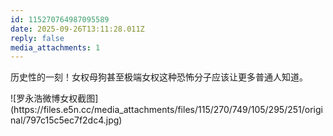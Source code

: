 ```yaml
---
id: 115270764987095589
date: 2025-09-26T13:11:28.011Z
reply: false
media_attachments: 1
---
```


<p>历史性的一刻！女权母狗甚至极端女权这种恐怖分子应该让更多普通人知道。</p>
![罗永浩微博女权截图](https://files.e5n.cc/media_attachments/files/115/270/749/105/295/251/original/797c15c5ec7f2dc4.jpg)
